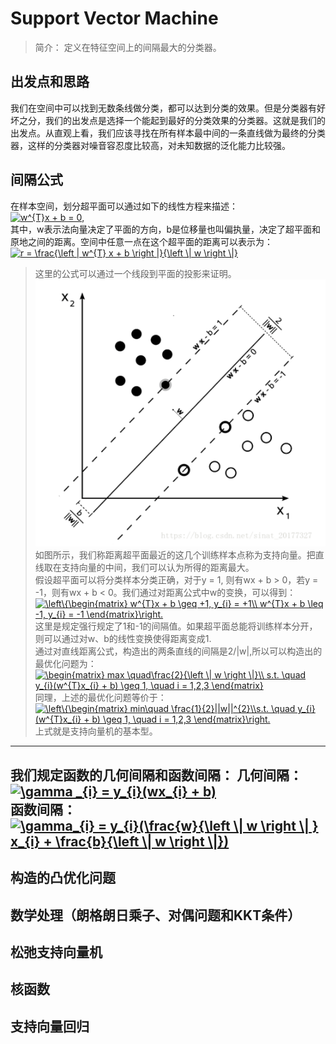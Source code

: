 # Support Vector Machine
>简介：
>定义在特征空间上的间隔最大的分类器。
## 出发点和思路
我们在空间中可以找到无数条线做分类，都可以达到分类的效果。但是分类器有好坏之分，我们的出发点是选择一个能起到最好的分类效果的分类器。这就是我们的出发点。从直观上看，我们应该寻找在所有样本最中间的一条直线做为最终的分类器，这样的分类器对噪音容忍度比较高，对未知数据的泛化能力比较强。  
## 间隔公式
在样本空间，划分超平面可以通过如下的线性方程来描述：  
<a href="https://www.codecogs.com/eqnedit.php?latex=w^{T}x&space;&plus;&space;b&space;=&space;0" target="_blank"><img src="https://latex.codecogs.com/gif.latex?w^{T}x&space;&plus;&space;b&space;=&space;0" title="w^{T}x + b = 0" /></a>,  
其中，w表示法向量决定了平面的方向，b是位移量也叫偏执量，决定了超平面和原地之间的距离。空间中任意一点在这个超平面的距离可以表示为：
<a href="https://www.codecogs.com/eqnedit.php?latex=r&space;=&space;\frac{\left&space;|&space;w^{T}&space;x&space;&plus;&space;b&space;\right&space;|}{\left&space;\|&space;w&space;\right&space;\|}" target="_blank"><img src="https://latex.codecogs.com/gif.latex?r&space;=&space;\frac{\left&space;|&space;w^{T}&space;x&space;&plus;&space;b&space;\right&space;|}{\left&space;\|&space;w&space;\right&space;\|}" title="r = \frac{\left | w^{T} x + b \right |}{\left \| w \right \|}" /></a>  
>这里的公式可以通过一个线段到平面的投影来证明。  
![SVM](https://github.com/liuyaqiao/Learning-Note/blob/master/svm.png)  
如图所示，我们称距离超平面最近的这几个训练样本点称为支持向量。把直线取在支持向量的中间，我们可以认为所得的距离最大。  
假设超平面可以将分类样本分类正确，对于y = 1, 则有wx + b > 0，若y = -1，则有wx + b < 0。我们通过对距离公式中w的变换，可以得到：  
<a href="https://www.codecogs.com/eqnedit.php?latex=\left\{\begin{matrix}&space;w^{T}x&space;&plus;&space;b&space;\geq&space;&plus;1,&space;y_{i}&space;=&space;&plus;1\\&space;w^{T}x&space;&plus;&space;b&space;\leq&space;-1,&space;y_{i}&space;=&space;-1&space;\end{matrix}\right." target="_blank"><img src="https://latex.codecogs.com/gif.latex?\left\{\begin{matrix}&space;w^{T}x&space;&plus;&space;b&space;\geq&space;&plus;1,&space;y_{i}&space;=&space;&plus;1\\&space;w^{T}x&space;&plus;&space;b&space;\leq&space;-1,&space;y_{i}&space;=&space;-1&space;\end{matrix}\right." title="\left\{\begin{matrix} w^{T}x + b \geq +1, y_{i} = +1\\ w^{T}x + b \leq -1, y_{i} = -1 \end{matrix}\right." /></a>  
>这里是规定强行规定了1和-1的间隔值。如果超平面总能将训练样本分开，则可以通过对w、b的线性变换使得距离变成1.  
通过对直线距离公式，构造出的两条直线的间隔是2/|w|,所以可以构造出的最优化问题为：  
<a href="https://www.codecogs.com/eqnedit.php?latex=\begin{matrix}&space;max&space;\quad\frac{2}{\left&space;\|&space;w&space;\right&space;\|}\\&space;s.t.&space;\quad&space;y_{i}(w^{T}x_{i}&space;&plus;&space;b)&space;\geq&space;1,&space;\quad&space;i&space;=&space;1,2,3&space;\end{matrix}" target="_blank"><img src="https://latex.codecogs.com/gif.latex?\begin{matrix}&space;max&space;\quad\frac{2}{\left&space;\|&space;w&space;\right&space;\|}\\&space;s.t.&space;\quad&space;y_{i}(w^{T}x_{i}&space;&plus;&space;b)&space;\geq&space;1,&space;\quad&space;i&space;=&space;1,2,3&space;\end{matrix}" title="\begin{matrix} max \quad\frac{2}{\left \| w \right \|}\\ s.t. \quad y_{i}(w^{T}x_{i} + b) \geq 1, \quad i = 1,2,3 \end{matrix}" /></a>  
同理，上述的最优化问题等价于：  
<a href="https://www.codecogs.com/eqnedit.php?latex=\left\{\begin{matrix}&space;min\quad&space;\frac{1}{2}||w||^{2}\\s.t.&space;\quad&space;y_{i}(w^{T}x_{i}&space;&plus;&space;b)&space;\geq&space;1,&space;\quad&space;i&space;=&space;1,2,3&space;\end{matrix}\right." target="_blank"><img src="https://latex.codecogs.com/gif.latex?\left\{\begin{matrix}&space;min\quad&space;\frac{1}{2}||w||^{2}\\s.t.&space;\quad&space;y_{i}(w^{T}x_{i}&space;&plus;&space;b)&space;\geq&space;1,&space;\quad&space;i&space;=&space;1,2,3&space;\end{matrix}\right." title="\left\{\begin{matrix} min\quad \frac{1}{2}||w||^{2}\\s.t. \quad y_{i}(w^{T}x_{i} + b) \geq 1, \quad i = 1,2,3 \end{matrix}\right." /></a>  
上式就是支持向量机的基本型。  






-----------------
我们规定函数的几何间隔和函数间隔：
几何间隔：  
<a href="https://www.codecogs.com/eqnedit.php?latex=\gamma&space;_{i}&space;=&space;y_{i}(wx_{i}&space;&plus;&space;b)" target="_blank"><img src="https://latex.codecogs.com/gif.latex?\gamma&space;_{i}&space;=&space;y_{i}(wx_{i}&space;&plus;&space;b)" title="\gamma _{i} = y_{i}(wx_{i} + b)" /></a>  
函数间隔：  
<a href="https://www.codecogs.com/eqnedit.php?latex=\gamma_{i}&space;=&space;y_{i}(\frac{w}{\left&space;\|&space;w&space;\right&space;\|&space;}&space;x_{i}&space;&plus;&space;\frac{b}{\left&space;\|&space;w&space;\right&space;\|})" target="_blank"><img src="https://latex.codecogs.com/gif.latex?\gamma_{i}&space;=&space;y_{i}(\frac{w}{\left&space;\|&space;w&space;\right&space;\|&space;}&space;x_{i}&space;&plus;&space;\frac{b}{\left&space;\|&space;w&space;\right&space;\|})" title="\gamma_{i} = y_{i}(\frac{w}{\left \| w \right \| } x_{i} + \frac{b}{\left \| w \right \|})" /></a>  
----------------
## 构造的凸优化问题

## 数学处理（朗格朗日乘子、对偶问题和KKT条件）

## 松弛支持向量机

## 核函数

## 支持向量回归

## 



